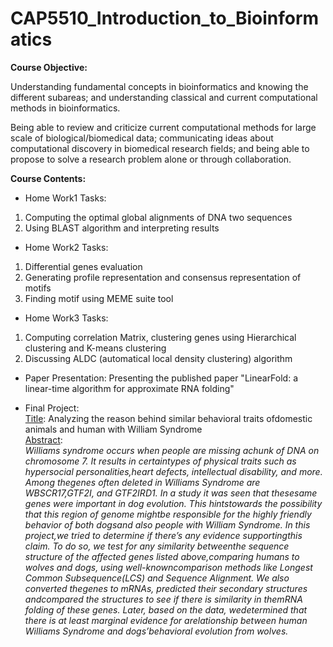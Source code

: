 # CAP5510_Introduction_to_Bioinformatics

**Course Objective:**

Understanding fundamental concepts in bioinformatics and knowing the different subareas; and understanding classical and current computational methods in bioinformatics.

Being able to review and criticize current computational methods for large scale of biological/biomedical data; communicating ideas about computational discovery in biomedical research fields; and being able to propose to solve a research problem alone or through collaboration.

**Course Contents:**

- Home Work1 Tasks:
1. Computing the optimal global alignments of DNA two sequences
2. Using BLAST algorithm and interpreting results

- Home Work2 Tasks:
1. Differential genes evaluation
2. Generating profile representation and consensus representation of motifs
3. Finding motif using MEME suite tool

- Home Work3 Tasks:
1. Computing correlation Matrix, clustering genes using Hierarchical clustering and K-means clustering
2. Discussing ALDC (automatical local density clustering) algorithm 

- Paper Presentation:
Presenting the published paper "LinearFold: a linear-time algorithm for approximate RNA folding"

- Final Project:  
<ins>Title</ins>: Analyzing the reason behind similar behavioral traits ofdomestic animals and human with William Syndrome  
<ins>Abstract</ins>:  
*Williams   syndrome   occurs   when   people   are   missing   achunk   of   DNA   on   chromosome   7.   It   results   in   certaintypes  of  physical  traits  such  as  hypersocial  personalities,heart  defects,  intellectual  disability,  and  more.  Among  thegenes  often  deleted  in  Williams  Syndrome  are  WBSCR17,GTF2I,  and  GTF2IRD1.  In  a  study  it  was  seen  that  thesesame  genes  were  important  in  dog  evolution.  This  hintstowards  the  possibility  that  this  region  of  genome  mightbe responsible for the highly friendly behavior of both dogsand  also  people  with  William  Syndrome.  In  this  project,we  tried  to  determine  if  there’s  any  evidence  supportingthis  claim.  To  do  so,  we  test  for  any  similarity  betweenthe  sequence  structure  of  the  affected  genes  listed  above,comparing  humans  to  wolves  and  dogs,  using  well-knowncomparison  methods  like  Longest  Common  Subsequence(LCS)  and  Sequence  Alignment.  We  also  converted  thegenes  to  mRNAs,  predicted  their  secondary  structures  andcompared  the  structures  to  see  if  there  is  similarity  in  themRNA folding of these genes. Later, based on the data, wedetermined  that  there  is  at  least  marginal  evidence  for  arelationship  between  human  Williams  Syndrome  and  dogs’behavioral evolution from wolves.*



